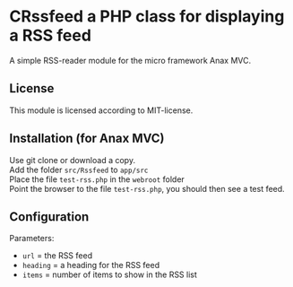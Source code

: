 # CRssfeed a PHP class for displaying a RSS feed
A simple RSS-reader module for the micro framework Anax MVC. 
## License
This module is licensed according to MIT-license.
## Installation (for Anax MVC)
Use git clone or download a copy.   
Add the folder `src/Rssfeed` to `app/src`  
Place the file `test-rss.php` in the `webroot` folder  
Point the browser to the file `test-rss.php`, you should then see a test feed.  
## Configuration
Parameters:
* `url` = the RSS feed
* `heading` = a heading for the RSS feed
* `items` = number of items to show in the RSS list

